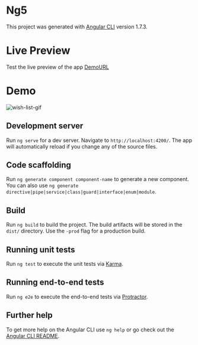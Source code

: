 # Ng5

This project was generated with [Angular CLI](https://github.com/angular/angular-cli) version 1.7.3.

# Live Preview

Test the live preview of the app [DemoURL](https://josedevb.github.io/angular-wish-list/)

# Demo

![wish-list-gif](https://github.com/user-attachments/assets/a2c2a52f-76d2-4c7b-9520-1b97ac0cdb14)


## Development server

Run `ng serve` for a dev server. Navigate to `http://localhost:4200/`. The app will automatically reload if you change any of the source files.

## Code scaffolding

Run `ng generate component component-name` to generate a new component. You can also use `ng generate directive|pipe|service|class|guard|interface|enum|module`.

## Build

Run `ng build` to build the project. The build artifacts will be stored in the `dist/` directory. Use the `-prod` flag for a production build.

## Running unit tests

Run `ng test` to execute the unit tests via [Karma](https://karma-runner.github.io).

## Running end-to-end tests

Run `ng e2e` to execute the end-to-end tests via [Protractor](http://www.protractortest.org/).

## Further help

To get more help on the Angular CLI use `ng help` or go check out the [Angular CLI README](https://github.com/angular/angular-cli/blob/master/README.md).
